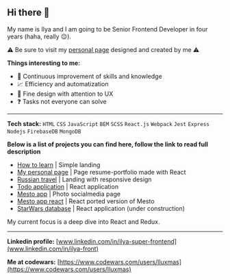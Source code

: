 ## Hi there 👋 

My name is Ilya and I am going to be Senior Frontend Developer in four years (haha, really :relieved:). 

:warning: Be sure to visit my [personal page](https://iluxmas.github.io/resume/) designed and created by me :warning:

**Things interesting to me:**

- :repeat: Continuous improvement of skills and knowledge
- :chart_with_upwards_trend: Efficiency and automatization <!--`(don't want my memory to leak)`-->
- :apple: Fine design with attention to UX <!--`(it is already a lot of with poor usability)`-->
- :question: Tasks not everyone can solve <!--`( )`-->

***
**Tech stack:** `HTML` `CSS` `JavaScript` `BEM` `SCSS` `React.js` `Webpack` `Jest` `Express` `Nodejs` `FirebaseDB` `MongoDB`

**Below is a list of projects you can find here, follow the link to read full description**

- [How to learn](https://github.com/Iluxmas/how-to-learn) | Simple landing
- [My personal page](https://github.com/Iluxmas/resume) | Page resume-portfolio made with React
- [Russian travel](https://github.com/Iluxmas/russian-travel) | Landing with responsive design   
- [Todo application](https://github.com/Iluxmas/To-do-app) | React application
- [Mesto app](https://github.com/Iluxmas/mesto) | Photo socialmedia page
- [Mesto app react](https://github.com/Iluxmas/mesto-react) | React ported version of Mesto
- [StarWars database](https://github.com/Iluxmas/Starwars-DB) | React application (under construction)

My current focus is a deep dive into React and Redux.
***
**Linkedin profile:** [www.linkedin.com/in/ilya-super-frontend](www.linkedin.com/in/ilya-front)

**Me at codewars:** [https://www.codewars.com/users/Iluxmas](https://www.codewars.com/users/Iluxmas)

<!--
**Iluxmas/Iluxmas** is a ✨ _special_ ✨ repository because its `README.md` (this file) appears on your GitHub profile.

Here are some ideas to get you started:

- 🔭 I’m currently working on ...
- 🌱 I’m currently learning ...
- 👯 I’m looking to collaborate on ...
- 🤔 I’m looking for help with ...
- 💬 Ask me about ...
- 📫 How to reach me: ...
- 😄 Pronouns: ...
- ⚡ Fun fact: ...
-->
